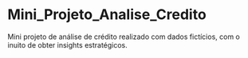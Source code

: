 # Mini_Projeto_Analise_Credito
Mini projeto de análise de crédito realizado com dados fictícios, com o inuito de obter insights estratégicos.
